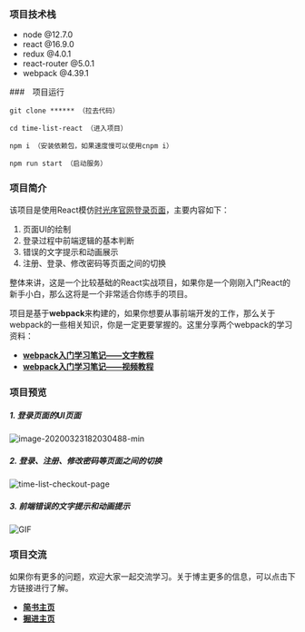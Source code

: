 ### 项目技术栈

- node @12.7.0
- react @16.9.0
- redux @4.0.1
- react-router @5.0.1
- webpack @4.39.1

###　项目运行

```shell
git clone ****** （拉去代码）

cd time-list-react （进入项目）

npm i （安装依赖包，如果速度慢可以使用cnpm i）

npm run start （启动服务）

```

### 项目简介

该项目是使用React模仿[时光序官网登录页面](https://web.shiguangxu.com/)，主要内容如下：

1. 页面UI的绘制
2. 登录过程中前端逻辑的基本判断
3. 错误的文字提示和动画展示
4. 注册、登录、修改密码等页面之间的切换

整体来讲，这是一个比较基础的React实战项目，如果你是一个刚刚入门React的新手小白，那么这将是一个非常适合你练手的项目。

项目是基于**webpack**来构建的，如果你想要从事前端开发的工作，那么关于webpack的一些相关知识，你是一定更要掌握的。这里分享两个webpack的学习资料：

- **[webpack入门学习笔记——文字教程](https://github.com/Fengzhen8023/webpack-learning)**
- **[webpack入门学习笔记——视频教程](https://www.bilibili.com/video/BV1a4411e7Bz/)**

### 项目预览

##### 1. 登录页面的UI页面

![image-20200323182030488-min](http://www.image.fengzhen8023.com//image-20200323182030488-min.png)

##### 2. 登录、注册、修改密码等页面之间的切换

![time-list-checkout-page](http://www.image.fengzhen8023.com//time-list-checkout-page.gif)

##### 3. 前端错误的文字提示和动画提示

![GIF](http://www.image.fengzhen8023.com//GIF.gif)

### 项目交流

如果你有更多的问题，欢迎大家一起交流学习。关于博主更多的信息，可以点击下方链接进行了解。

- **[简书主页](https://www.jianshu.com/u/231315b8e406)**
- **[掘进主页](https://juejin.im/user/5c7a97d56fb9a049d132da41)**